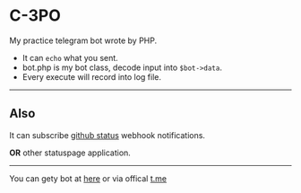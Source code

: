 # C-3PO 
My practice telegram bot wrote by PHP.

- It can `echo` what you sent.
- bot.php is my bot class, decode input into `$bot->data`.
- Every execute will record into log file.

---
## Also
It can subscribe [github status](https://www.githubstatus.com/) webhook notifications.

**OR** other statuspage application.

---
You can gety bot at [here](https://tg.lusw.dev/) or via offical [t.me](https://t.me/cloud_login_bot)